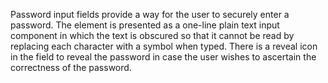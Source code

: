 Password input fields provide a way for the user to securely enter a password. The element is presented as a one-line plain text input component in which the text is obscured so that it cannot be read by replacing each character with a symbol when typed. There is a reveal icon in the field to reveal the password in case the user wishes to ascertain the correctness of the password. 